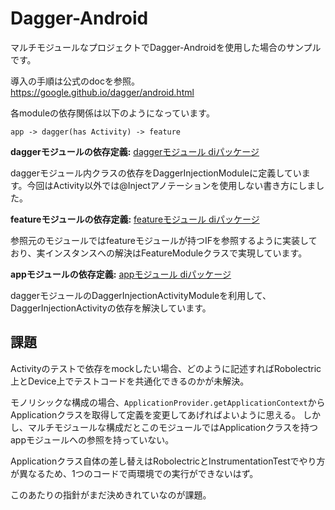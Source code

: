 # Dagger-Android

マルチモジュールなプロジェクトでDagger-Androidを使用した場合のサンプルです。

導入の手順は公式のdocを参照。
https://google.github.io/dagger/android.html

各moduleの依存関係は以下のようになっています。
```
app -> dagger(has Activity) -> feature 
```

**daggerモジュールの依存定義:** [daggerモジュール diパッケージ](src/main/java/tkmnzm/app/multimoduleplayground/feature/dagger/di)

daggerモジュール内クラスの依存をDaggerInjectionModuleに定義しています。今回はActivity以外では@Injectアノテーションを使用しない書き方にしました。

**featureモジュールの依存定義:** [featureモジュール diパッケージ](../feature/src/main/java/tkmnzm/app/multimoduleplayground/feature/di)

参照元のモジュールではfeatureモジュールが持つIFを参照するように実装しており、実インスタンスへの解決はFeatureModuleクラスで実現しています。

**appモジュールの依存定義:** [appモジュール diパッケージ](../app/src/main/java/tkmnzm/app/multimoduleplayground/di)

daggerモジュールのDaggerInjectionActivityModuleを利用して、DaggerInjectionActivityの依存を解決しています。

## 課題

Activityのテストで依存をmockしたい場合、どのように記述すればRobolectric上とDevice上でテストコードを共通化できるのかが未解決。

モノリシックな構成の場合、`ApplicationProvider.getApplicationContext`からApplicationクラスを取得して定義を変更してあげればよいように思える。
しかし、マルチモジュールな構成だとこのモジュールではApplicationクラスを持つappモジュールへの参照を持っていない。

Applicationクラス自体の差し替えはRobolectricとInstrumentationTestでやり方が異なるため、1つのコードで両環境での実行ができないはず。

このあたりの指針がまだ決めきれていなのが課題。